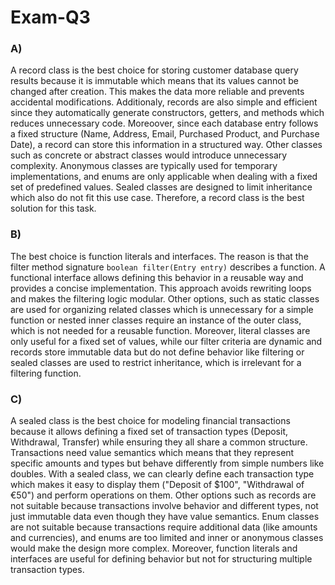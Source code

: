 # Exam-Q3


### A)

A record class is the best choice for storing customer database query results because it is immutable which means that its values cannot be changed after creation. This makes the data more reliable and prevents accidental modifications. Additionaly, records are also simple and efficient since they automatically generate constructors, getters, and methods which reduces unnecessary code. Moreoover, since each database entry follows a fixed structure (Name, Address, Email, Purchased Product, and Purchase Date), a record can store this information in a structured way. Other classes such as concrete or abstract classes would introduce unnecessary complexity. Anonymous classes are typically used for temporary implementations, and enums are only applicable when dealing with a fixed set of predefined values. Sealed classes are designed to limit inheritance which also do not fit this use case. Therefore, a record class is the best solution for this task.  


### B)

The best choice is function literals and interfaces. The reason is that the filter method signature `boolean filter(Entry entry)` describes a function. A functional interface allows defining this behavior in a reusable way and provides a concise implementation. This approach avoids rewriting loops and makes the filtering logic modular. Other options, such as static classes are used for organizing related classes which is unnecessary for a simple function or nested inner classes require an instance of the outer class, which is not needed for a reusable function. Moreover, literal classes are only useful for a fixed set of values, while our filter criteria are dynamic and records store immutable data but do not define behavior like filtering or sealed classes are used to restrict inheritance, which is irrelevant for a filtering function.



### C)

A sealed class is the best choice for modeling financial transactions because it allows defining a fixed set of transaction types (Deposit, Withdrawal, Transfer) while ensuring they all share a common structure. Transactions need value semantics which means that they represent specific amounts and types but behave differently from simple numbers like doubles. With a sealed class, we can clearly define each transaction type which makes it easy to display them ("Deposit of $100", "Withdrawal of €50") and perform operations on them. Other options such as records are not suitable because transactions involve behavior and different types, not just immutable data even though they have value semantics. Enum classes are not suitable because transactions require additional data (like amounts and currencies), and enums are too limited and inner or anonymous classes would make the design more complex. Moreover, function literals and interfaces are useful for defining behavior but not for structuring multiple transaction types.




























